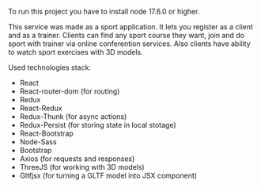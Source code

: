 To run this project you have to install node 17.6.0 or higher.

This service was made as a sport application. It lets you register as a client and as a trainer.
Clients can find any sport course they want, join and do sport with trainer via online conferention services.
Also clients have ability to watch sport exercises with 3D models.

Used technologies stack:
- React
- React-router-dom (for routing)
- Redux
- React-Redux
- Redux-Thunk (for async actions)
- Redux-Persist (for storing state in local stotage)
- React-Bootstrap
- Node-Sass
- Bootstrap
- Axios (for requests and responses)
- ThreeJS (for working with 3D models)
- Gltfjsx (for turning a GLTF model into JSX component)
